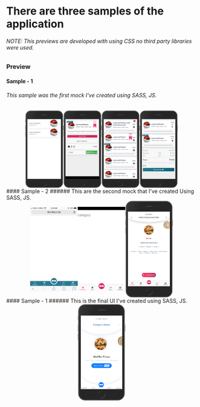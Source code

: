 # There are three samples of the application

###### NOTE: This previews are developed with using CSS no third party libraries were used.

### Preview

#### Sample - 1
###### This sample was the first mock I've created using SASS, JS.
<div style="display: flex;justify-content:center;align-items:center">
  <img src="./screenshots/31.png" width="20%" />
  <img src="./screenshots/32.png" width="20%" />
  <img src="./screenshots/33.png" width="20%" />
  <img src="./screenshots/34.png" width="20%" />
</div>
#### Sample - 2
###### This are the second mock that I've created Using SASS, JS.
<div style="display: flex;justify-content:center;align-items:center">
  <img src="./screenshots/35.jpg" width="25%" />
  <img src="./screenshots/36.png" width="25%" />
  <img src="./screenshots/37.png" width="25%" />
</div>
#### Sample - 1
###### This is the final UI I've created using SASS, JS.
<div style="display: flex;justify-content:center;align-items:center">
  <img src="./screenshots/KinRe_Digital-Menu-2.png" width="25%" style="text-align:middle" align="middle">
</div>
